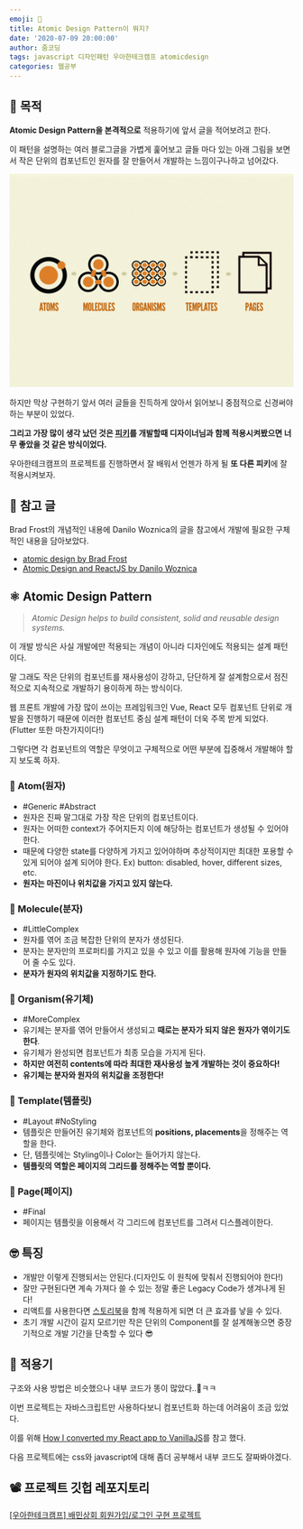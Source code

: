 ```yaml
---
emoji: 💅
title: Atomic Design Pattern이 뭐지?
date: '2020-07-09 20:00:00'
author: 줌코딩
tags: javascript 디자인패턴 우아한테크캠프 atomicdesign
categories: 웹공부
---
```


## 🤔 목적

**Atomic Design Pattern을 본격적으로** 적용하기에 앞서 글을 적어보려고 한다.

이 패턴을 설명하는 여러 블로그글을 가볍게 훑어보고 글들 마다 있는 아래 그림을 보면서 작은 단위의 컴포넌트인 원자를 잘 만들어서 개발하는 느낌이구나하고 넘어갔다.

![Atomic-design-pattern-1](./atomic-design-pattern-1.png)

하지만 막상 구현하기 앞서 여러 글들을 진득하게 앉아서 읽어보니 중점적으로 신경써야하는 부분이 있었다.

**그리고 가장 많이 생각 났던 것은 [피키](https://zoomkoding.github.io/%EC%8A%A4%ED%83%80%ED%8A%B8%EC%97%85/%ED%9A%8C%EA%B3%A0/2020/03/25/start-up-app-development.html)를 개발할때 디자이너님과 함께 적용시켜봤으면 너무 좋았을 것 같은 방식이었다.**

우아한테크캠프의 프로젝트를 진행하면서 잘 배워서 언젠가 하게 될 **또 다른 피키**에 잘 적용시켜보자.

## 📒 참고 글

Brad Frost의 개념적인 내용에 Danilo Woznica의 글을 참고에서 개발에 필요한 구체적인 내용을 담아보았다.

- [atomic design by Brad Frost](https://bradfrost.com/blog/post/atomic-web-design/)
- [Atomic Design and ReactJS by Danilo Woznica](https://danilowoz.com/blog/atomic-design-with-react)

## ⚛️ Atomic Design Pattern

> _Atomic Design helps to build consistent, solid and reusable design systems._

이 개발 방식은 사실 개발에만 적용되는 개념이 아니라 디자인에도 적용되는 설계 패턴이다.

말 그래도 작은 단위의 컴포넌트를 재사용성이 강하고, 단단하게 잘 설계함으로서 점진적으로 지속적으로 개발하기 용이하게 하는 방식이다.

웹 프론트 개발에 가장 많이 쓰이는 프레임워크인 Vue, React 모두 컴포넌트 단위로 개발을 진행하기 때문에 이러한 컴포넌트 중심 설계 패턴이 더욱 주목 받게 되었다.(Flutter 또한 마찬가지이다!)

그렇다면 각 컴포넌트의 역할은 무엇이고 구체적으로 어떤 부분에 집중해서 개발해야 할지 보도록 하자.

### 🍅 Atom(원자)

- #Generic #Abstract
- 원자은 진짜 말그대로 가장 작은 단위의 컴포넌트이다.
- 원자는 어떠한 context가 주어지든지 이에 해당하는 컴포넌트가 생성될 수 있어야 한다.
- 때문에 다양한 state를 다양하게 가지고 있어야하며 추상적이지만 최대한 포용할 수 있게 되어야 설계 되어야 한다. Ex) button: disabled, hover, different sizes, etc.
- **원자는 마진이나 위치값을 가지고 있지 않는다.**

### 🥫 Molecule(분자)

- #LittleComplex
- 원자를 엮어 조금 복잡한 단위의 분자가 생성된다.
- 분자는 분자만의 프로퍼티를 가지고 있을 수 있고 이를 활용해 원자에 기능을 만들어 줄 수도 있다.
- **분자가 원자의 위치값을 지정하기도 한다.**

### 🍝 Organism(유기체)

- #MoreComplex
- 유기체는 분자를 엮어 만들어서 생성되고 **때로는 분자가 되지 않은 원자가 엮이기도 한다**.
- 유기체가 완성되면 컴포넌트가 최종 모습을 가지게 된다.
- **하지만 여전히 contents에 따라 최대한 재사용성 높게 개발하는 것이 중요하다!**
- **유기체는 분자와 원자의 위치값을 조정한다!**

### 📄 Template(템플릿)

- #Layout #NoStyling
- 템플릿은 만들어진 유기체와 컴포넌트의 **positions, placements**을 정해주는 역할을 한다.
- 단, 템플릿에는 Styling이나 Color는 들어가지 않는다.
- **템플릿의 역할은 페이지의 그리드를 정해주는 역할 뿐이다.**

### 🍱 Page(페이지)

- #Final
- 페이지는 템플릿을 이용해서 각 그리드에 컴포넌트를 그려서 디스플레이한다.

## 🤓 특징

- 개발만 이렇게 진행되서는 안된다.(디자인도 이 원칙에 맞춰서 진행되어야 한다!)
- 잘만 구현된다면 계속 가져다 쓸 수 있는 정말 좋은 Legacy Code가 생겨나게 된다!
- 리액트를 사용한다면 [스토리북](https://storybook.js.org/)을 함께 적용하게 되면 더 큰 효과를 낳을 수 있다.
- 초기 개발 시간이 길지 모르기만 작은 단위의 Component를 잘 설계해놓으면 중장기적으로 개발 기간을 단축할 수 있다 😎

## 👹 적용기

구조와 사용 방법은 비슷했으나 내부 코드가 똥이 많았다..💩ㅋㅋ

이번 프로젝트는 자바스크립트만 사용하다보니 컴포넌트화 하는데 어려움이 조금 있었다.

이를 위해 [How I converted my React app to VanillaJS](https://medium.com/hackernoon/how-i-converted-my-react-app-to-vanillajs-and-whether-or-not-it-was-a-terrible-idea-4b14b1b2faff)를 참고 했다.

다음 프로젝트에는 css와 javascript에 대해 좀더 공부해서 내부 코드도 잘짜봐야겠다.

## 📽️ 프로젝트 깃헙 레포지토리

[[우아한테크캠프] 배민상회 회원가입/로그인 구현 프로젝트](https://github.com/woowa-techcamp-2020/market-8/tree/develop/client/src/components)

```toc

```
